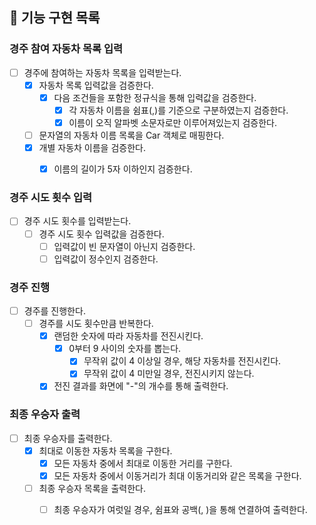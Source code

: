 ## 🚀 기능 구현 목록

### 경주 참여 자동차 목록 입력

- [ ] 경주에 참여하는 자동차 목록을 입력받는다.
  - [x] 자동차 목록 입력값을 검증한다.
    - [x] 다음 조건들을 포함한 정규식을 통해 입력값을 검증한다. 
      - [x] 각 자동차 이름을 쉼표(,)를 기준으로 구분하였는지 검증한다.
      - [x] 이름이 오직 알파벳 소문자로만 이루어져있는지 검증한다.
  - [ ] 문자열의 자동차 이름 목록을 Car 객체로 매핑한다.
  - [x] 개별 자동차 이름을 검증한다.
    - [x] 이름의 길이가 5자 이하인지 검증한다.
    

### 경주 시도 횟수 입력

- [ ] 경주 시도 횟수를 입력받는다.
  - [ ] 경주 시도 횟수 입력값을 검증한다.
    - [ ] 입력값이 빈 문자열이 아닌지 검증한다.
    - [ ] 입력값이 정수인지 검증한다.

### 경주 진행

- [ ] 경주를 진행한다.
  - [ ] 경주를 시도 횟수만큼 반복한다.
    - [x] 랜덤한 숫자에 따라 자동차를 전진시킨다.
      - [x] 0부터 9 사이의 숫자를 뽑는다.
        - [x] 무작위 값이 4 이상일 경우, 해당 자동차를 전진시킨다.
        - [x] 무작위 값이 4 미만일 경우, 전진시키지 않는다.
    - [x] 전진 결과를 화면에 "-"의 개수를 통해 출력한다.

### 최종 우승자 출력

- [ ] 최종 우승자를 출력한다.
  - [x] 최대로 이동한 자동차 목록을 구한다.
    - [x] 모든 자동차 중에서 최대로 이동한 거리를 구한다.
    - [x] 모든 자동차 중에서 이동거리가 최대 이동거리와 같은 목록을 구한다.
  - [ ] 최종 우승자 목록을 출력한다.
    - [ ] 최종 우승자가 여럿일 경우, 쉼표와 공백(, )을 통해 연결하여 출력한다. 
  